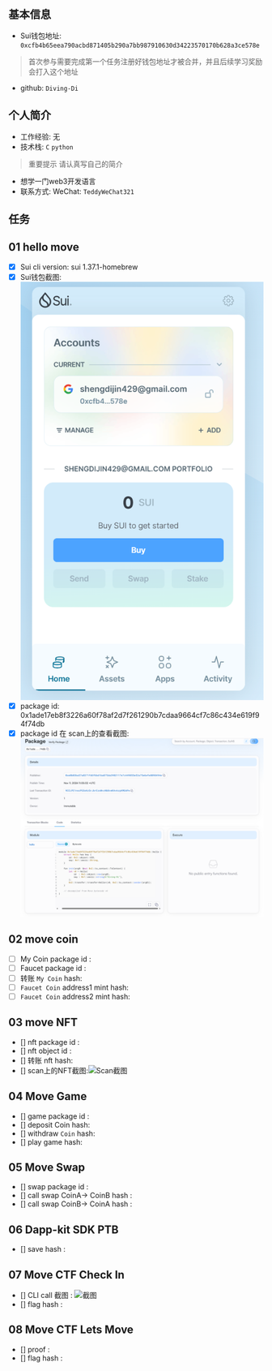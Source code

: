 ## 基本信息
- Sui钱包地址: `0xcfb4b65eea790acbd871405b290a7bb987910630d34223570170b628a3ce578e`
> 首次参与需要完成第一个任务注册好钱包地址才被合并，并且后续学习奖励会打入这个地址
- github: `Diving-Di`

## 个人简介
- 工作经验: 无
- 技术栈: `C` `python`
> 重要提示 请认真写自己的简介
- 想学一门web3开发语言
- 联系方式: WeChat: `TeddyWeChat321` 

## 任务

##   01 hello move  
- [x] Sui cli version: sui 1.37.1-homebrew
- [x] Sui钱包截图: ![Sui钱包截图](./images/qb.png)
- [x] package id: 0x1ade17eb8f3226a60f78af2d7f261290b7cdaa9664cf7c86c434e619f94f74db
- [x] package id 在 scan上的查看截图:![Scan截图](./images/scan.png)

##   02 move coin
- [ ] My Coin package id : 
- [ ] Faucet package id : 
- [ ] 转账 `My Coin` hash:
- [ ] `Faucet Coin` address1 mint hash:
- [ ] `Faucet Coin` address2 mint hash:

##   03 move NFT
- [] nft package id :
- [] nft object id : 
- [] 转账 nft  hash:
- [] scan上的NFT截图:![Scan截图](./images/你的图片地址)

##   04 Move Game
- [] game package id :
- [] deposit Coin hash:
- [] withdraw `Coin` hash:
- [] play game hash:

##   05 Move Swap
- [] swap package id :
- [] call swap CoinA-> CoinB  hash :
- [] call swap CoinB-> CoinA  hash :

##   06 Dapp-kit SDK PTB
- [] save hash :

##   07 Move CTF Check In
- [] CLI call 截图 : ![截图](./images/你的图片地址)
- [] flag hash :

##   08 Move CTF Lets Move
- [] proof : 
- [] flag hash :
